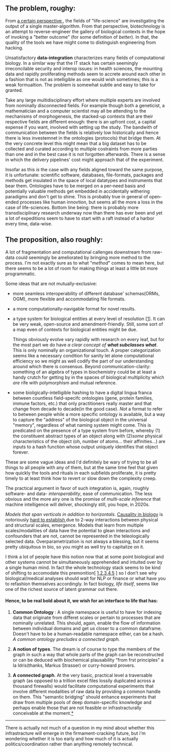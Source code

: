 ## The problem, roughy: 


From [  a certain perspective  ](https://eplex.cs.ucf.edu/papers/lehman_alife08.pdf), the fields of "life-science" are investigating the output of a single master-algorithm. From that perspective, biotechnology is an attempt to reverse-engineer the gallery of biological contexts in the hope of invoking a "better outcome" (for some definition of *better*). In that, the quality of the tools we have might come to distinguish engineering from hacking. 

Unsatisfactory __data-integration__ characterizes many fields of computational biology. In a similar way that the IT stack has certain seemingly irreconcilable security and interop issues: in health sciences, the mounting data and rapidly proliferating methods seem to accrete around each other in a fashion that is not as intelligible as one would wish sometimes; this is a weak formualtion.  The problem is somewhat subtle and easy to take for granted.
 
 Take any large multidisciplinary effort where multiple experts are involved from nominally disconnected fields. For example though both a geneticist, a mathematician and a computer scientist may all be attending to the mechanisms of morphogenesis, the stacked-up contexts that are their respective fields are different enough: there is an upfront cost, a capital expense if you want, involved with setting up the study. The bandwith of communication between the fields is relatively low historically and hence there is less investemnet in the ontologies (protocols) that bridge them. At the very concrete level this might mean that a big dataset has to be collected and curated according to multiple costraints from more parties than one and in the best case it is not forgotten afterwards. There is a sense in which the delivery pipelines' cost might approach that of the experiment.

  Insofar as this *is* the case with any fields aligned toward the same purpose, it is unfortunate: scientific software, databases, file-formats, packages and methods get insulated in the space of local datatypes and instruments that bear them. Ontologies have to be merged on a per-need basis and potentially valuable methods get embedded in accidentally withering paradigms and don't get to shine. This is probably true in general of open-ended processes like human innovtion, but seems all the more a loss in the case of life-sciences. Bottom line being: there is probably more transdisciplinary research underway now than there has ever been and yet a lot of expeditions seem to have to start with a raft instead of a harbor every time, data-wise. 


## The proposition, also roughly:

A lot of fragmentation and computational callenges downstream from raw-data could seemingly be ameliorated by bringing more method to the process. I'm not exactly sure as to what "*method*" comes to mean here, but there seems to be a lot of room for making things at least a little bit more programmatic.

Some ideas that are not mutually-exclusive:

+ more seamless interoperability of different database' schemas(ORMs, OGM), more flexible and accommodating file formats.

+ a more computationally-navigable format for novel results. 

+ a type system for biological entities at every level of resolution \[[1](https://pdb101.rcsb.org/learn/guide-to-understanding-pdb-data/biological-assemblies)\]. It can be very weak, open-source and amendment-friendly. Still, some sort of a map even of contexts for biological entities might be due.

  Things obviously evolve vary rapidly with research on every leaf, but for the most part we do have *a clear concept of __what subclasses what__*. This is only nominally an organizational touch. A proper categorization seems like a necessary condition for sanity let alone computational efficiency so we might as well codify the part of our understanding around which there is consensus. Beyond communication-clarity: something of an algebra of types in biochemistry could be at least a handy crutch for getting by in the spaces of biological multiplicity which *are* rife with polymorphism and mutual reference. 

- some bioligically-intelligible hashing to have a digital lingua franca between countless field-specifc ontologies (gene, protein families, immune factors, etc.) that only practitioners really master and that change from decade to decade(in the good case). *Not* a format to refer to between people while a more specific ontology is available, but a way to capture the "address" of the biological object in the universal "memory", regardless of what naming system might come. This is predicated on the presence of a type system from before, whereby (1) the constituent abstract types of an object along with (2)*some* physical characteristics of the object (oh, number of atoms... their affinities...) are inputs to a hash function whose output uniquely identifies that object forever.

These are some vague ideas and I'd definitely be wary of trying to be all things to all people with any of them, but at the same time feel that given how quickly the tools and rituals in each subfields proliferate, it is pretty timely to at least think how to revert or slow down the complexity creep. 

The practical argument in favor of such integration is, again, roughly  software- and data- _interoperability_, ease of communication. The less obvious and the more airy one is the promise of _multi-scale inference_ that machine intelligence will deliver, shockingly still, you hope, in 2020s.

_Models that span verticals in addition to horizontals_. [Causality in biology](https://www.biorxiv.org/content/10.1101/2020.05.03.074419v1) is notoriously [ hard to establish ](https://doi.org/10.1155/2020/8932526)due to 2-way interactions between physical and structural scales, emergence. Models that learn from multiple scales/modalities of data have the potential to glean interactions and confounders that are not, cannot be represented in the teleologically selected data. Overparametrization is not always a blessing, but it seems pretty ubiquitous in bio, so you might as well try to capitalize on it.

I think a lot of people have this notion now that at some point biological and other systems cannot be simultaneously apprehended and intuited over by a single human mind. In fact the whole technology stack seems to be kind of shifting to accomodate this premonition[ [1](https://arxiv.org/abs/2003.08445),[2](https://www.cerebras.net/product/?fbclid=IwAR29dlQMcctqhFfEjpAtmFeWtCJR0q0xGjmPccL-zFk5VJBrFX74bmC1-_U#chip),[3](https://projects.preferred.jp/mn-core/en/),[4](https://www.graphcore.ai/products),[5](https://arxiv.org/pdf/1901.01753.pdf) ] so I don't see why biological/medical analyses should wait for NLP or finance or what have you to refashion themselves accordingly. In fact biology, *life itself*, seems like one of the richest source of latent grammar out there.



#### Hence, to be real bold about it, we wish for an interface to life that has:


1. **Common Ontology** : A single namespace is useful to have for indexing data that originate from differet scales or pertain to processes that are nominally unrelated. This should, again, enable the flow of information between individual domains and get us closer to a common dataframe. Doesn't have to be a human-readable namespace either, can be a hash. _A common ontology precludes a connected graph._ 

2. **A notion of types**. The dream is of course to type the members of the graph in such a way that whole parts of the graph can be reconstructed or can be deduced with biochemical plausability "from frst principles" a la Idris(thanks, Markus Strasser) or curry-howard provers.

3. **A connected graph**.  At the very basic, practical level a traversable graph (as opposed to a trillion excel files lossily duplicated across a thousand firewalls) would facilitate computational experiments that involve different modalities of raw data by providing a common handle on them. This "semantic bridging" should enhance experiments that draw from multiple pools of deep domain-specific knowledge and perhaps enable those that are not feasible or infrastracturally conceivable at the moment.[*](https://arxiv.org/abs/1810.00826)
 
 -----


There is actually not much of a question in my mind about whether this infrastracture will emerge in the firmament-cracking future, but i'm wondering whether it is too early and how much of it is actually politics/coordination rather than anything remotely technical.
